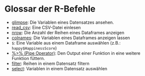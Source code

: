 # Glossar der R-Befehle

* [glimpse](https://tibble.tidyverse.org/reference/glimpse.html): Die Variablen eines Datensatzes ansehen.
* [read_csv](https://readr.tidyverse.org/reference/read_delim.html): Eine CSV-Datei einlesen
* [nrow](https://www.rdocumentation.org/packages/base/versions/3.5.1/topics/nrow): Die Anzahl der Reihen eines Dataframes anzeigen
* [colnames](https://stat.ethz.ch/R-manual/R-devel/library/base/html/colnames.html): Die Variablen eines Dataframes anzeigen lassen
* `$`: Eine Variable aus einem Dataframe auswählen (z.B.: `happy$HappinessScore`)
* [%>% (Pipe Operator)](http://r4ds.had.co.nz/pipes.html): Den Output einer Funktion in eine weitere Funktion füttern.
* [filter](https://dplyr.tidyverse.org/reference/filter.html): Reihen in einem Datensatz filtern
* [select](https://dplyr.tidyverse.org/reference/select.html): Variablen in einem Datensatz auswählen